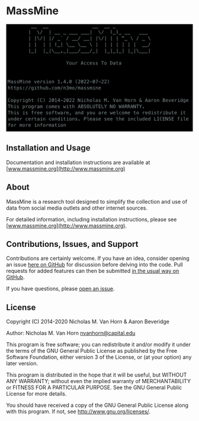 # MassMine

![Splash Screen](https://github.com/n3mo/massmine/raw/master/img/splash.png)

## Installation and Usage
Documentation and installation instructions are available at [www.massmine.org](http://www.massmine.org)

## About
MassMine is a research tool designed to simplify the collection and use of data from social media outlets and other internet sources.

For detailed information, including installation instructions, please see [www.massmine.org](http://www.massmine.org).

## Contributions, Issues, and Support
Contributions are certainly welcome. If you have an idea, consider opening an issue [here on GitHub](https://github.com/n3mo/massmine/issues) for discussion before delving into the code. Pull requests for added features can then be submitted [in the usual way on GitHub](https://github.com/n3mo/massmine/pulls).

If you have questions, please [open an issue](https://github.com/n3mo/massmine/issues).

## License

Copyright (C) 2014-2020 Nicholas M. Van Horn & Aaron Beveridge

Author: Nicholas M. Van Horn <nvanhorn@capital.edu>

This program is free software; you can redistribute it and/or modify
it under the terms of the GNU General Public License as published by
the Free Software Foundation, either version 3 of the License, or
(at your option) any later version.

This program is distributed in the hope that it will be useful,
but WITHOUT ANY WARRANTY; without even the implied warranty of
MERCHANTABILITY or FITNESS FOR A PARTICULAR PURPOSE.  See the
GNU General Public License for more details.

You should have received a copy of the GNU General Public License
along with this program.  If not, see <http://www.gnu.org/licenses/>.
